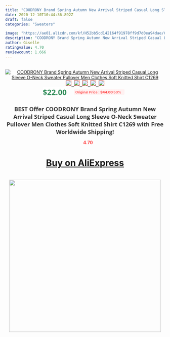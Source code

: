 ```yaml
---
title: "COODRONY Brand Spring Autumn New Arrival Striped Casual Long Sleeve O-Neck Sweater Pullover Men Clothes Soft Knitted Shirt C1269"
date: 2020-12-10T10:44:36.892Z
draft: false
categories: "Sweaters"

image: "https://ae01.alicdn.com/kf/H52bb5cd142164f91978ff9d7d0ea94dae/COODRONY-Brand-Spring-Autumn-New-Arrival-Striped-Casual-Long-Sleeve-O-Neck-Sweater-Pullover-Men-Clothes.jpg"
description: "COODRONY Brand Spring Autumn New Arrival Striped Casual Long Sleeve O-Neck Sweater Pullover Men Clothes Soft Knitted Shirt C1269"
author: Giselle
ratingvalue: 4.70
reviewcount: 1.666
---
```

<br>
<div style="text-align: center;">
<a href="https://s.click.aliexpress.com/e/_A5pxFB" target="_blank" rel="nofollow noopener noreferrer"><img alt="COODRONY Brand Spring Autumn New Arrival Striped Casual Long Sleeve O-Neck Sweater Pullover Men Clothes Soft Knitted Shirt C1269" class="magnifier-image" src="https://ae01.alicdn.com/kf/H52bb5cd142164f91978ff9d7d0ea94dae/COODRONY-Brand-Spring-Autumn-New-Arrival-Striped-Casual-Long-Sleeve-O-Neck-Sweater-Pullover-Men-Clothes.jpg_640x640.jpg">
<br>
<img style="border:1px solid salmon" src="https://ae01.alicdn.com/kf/H52bb5cd142164f91978ff9d7d0ea94dae/COODRONY-Brand-Spring-Autumn-New-Arrival-Striped-Casual-Long-Sleeve-O-Neck-Sweater-Pullover-Men-Clothes.jpg_120x120.jpg">&nbsp;&nbsp;<img style="border:1px solid salmon" src="https://ae01.alicdn.com/kf/H55d67ae36d674f76a96a3e4282eae228C/COODRONY-Brand-Spring-Autumn-New-Arrival-Striped-Casual-Long-Sleeve-O-Neck-Sweater-Pullover-Men-Clothes.jpg_120x120.jpg">&nbsp;&nbsp;<img style="border:1px solid salmon" src="https://ae01.alicdn.com/kf/H64c76735cf82429cb558c3cc510bc452C/COODRONY-Brand-Spring-Autumn-New-Arrival-Striped-Casual-Long-Sleeve-O-Neck-Sweater-Pullover-Men-Clothes.jpg_120x120.jpg">&nbsp;&nbsp;<img style="border:1px solid salmon" src="https://ae01.alicdn.com/kf/Hd31335b7fc7a40f7b8254b9fe9cf4071I/COODRONY-Brand-Spring-Autumn-New-Arrival-Striped-Casual-Long-Sleeve-O-Neck-Sweater-Pullover-Men-Clothes.jpg_120x120.jpg">&nbsp;&nbsp;<img style="border:1px solid salmon" src="https://ae01.alicdn.com/kf/H921aeebab859458b98377e83ca88bc90n/COODRONY-Brand-Spring-Autumn-New-Arrival-Striped-Casual-Long-Sleeve-O-Neck-Sweater-Pullover-Men-Clothes.jpg_120x120.jpg"></a></div><br0>
<div style="text-align: center;"><span style="background-color: white; border: 0px; box-sizing: border-box; color: seagreen; display: inline-block; font-family: &quot;open sans&quot; , &quot;arial&quot; , &quot;helvetica&quot; , sans-serif , &quot;heiti&quot;; font-size: 24px; font-stretch: inherit; font-weight: 700; line-height: inherit; margin: 0px 10px 0px 0px; padding: 0px; vertical-align: middle;">$22.00 </span>
<span style="background: rgb(255 , 241 , 241); border-radius: 3px; border: 0px; box-sizing: border-box; color: #ff4747; display: inline-block; font-family: inherit; font-size: 12px; font-stretch: inherit; font-style: inherit; font-variant: inherit; font-weight: 600; line-height: inherit; margin: 0px; padding: 2px 5px; transform: scale(0.9); vertical-align: middle;">Original Price : <b style="text-decoration: line-through;">$44.00 </b> 50%&nbsp;&nbsp;</span></div>
<h1 style="color: #333333; display: inline-block; font-family: &quot;open sans&quot; , &quot;arial&quot; , &quot;helvetica&quot; , sans-serif , &quot;heiti&quot;; font-size: 18px; font-stretch: inherit; font-weight: 700; text-align: center;">BEST Offer COODRONY Brand Spring Autumn New Arrival Striped Casual Long Sleeve O-Neck Sweater Pullover Men Clothes Soft Knitted Shirt C1269 with Free Worldwide Shipping!</h1>
<div style="color: #ff4747; text-align: center;">
<img src="https://4.bp.blogspot.com/-M0ZcTcb-5uY/XleCXlxnR4I/AAAAAAAAAEc/OrjgMkXV1oMQFaCRZj5HQwOCBcu3w1FegCPcBGAYYCw/s1600/star.png" style="height: 15px;">&nbsp;<b>4.70</b></div>
<div class="button_cont" align="center"><a class="buynow_a" href="https://s.click.aliexpress.com/e/_A5pxFB" target="_blank" rel="nofollow noopener noreferrer"><H1>Buy on AliExpress</H1></a></div><br>
<div class="separator" style="clear: both; text-align: center;">
<img src="https://lh3.googleusercontent.com/-pTy5HemUv9M/XlePHvY0dAI/AAAAAAAAAE4/0nX5iRUoIWY8eMW9Dpxeirr157OZliDIgCLcBGAsYHQ/s1600/badge.gif" width="480">
</div>

